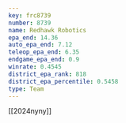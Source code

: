 ```yaml
---
key: frc8739
number: 8739
name: Redhawk Robotics
epa_end: 14.36
auto_epa_end: 7.12
teleop_epa_end: 6.35
endgame_epa_end: 0.9
winrate: 0.4545
district_epa_rank: 818
district_epa_percentile: 0.5458
type: Team
---
```

[[2024nyny]]
